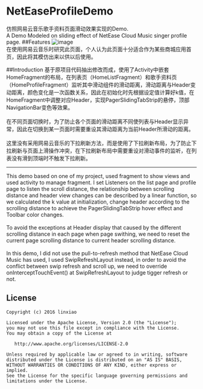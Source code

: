 # NetEaseProfileDemo  
仿照网易云音乐歌手资料页面滑动效果实现的Demo.<br>
A Demo Modeled on sliding effect of NetEase Cloud Music singer profile page.
##Features
![image](https://github.com/ShonLin/NetEaseProfileDemo/blob/master/picture/demo.gif) <br>
在使用网易云音乐时研究此页面，个人认为此页面十分适合作为某些商城应用首页，因此将其模仿出来以供以后使用。

##Introduction
基于原项目代码抽出修改而成，使用了Activity中嵌套HomeFragment的布局，在列表页（HomeListFragment）和歌手资料页（HomeProfileFragment）监听其中滑动组件的滑动距离，滑动距离与Header变动距离，颜色变化是一次函数关系，因此在初始化时先根据设定值计算好k值，在HomeFragment中调整对应Header，实现PagerSlidingTabStrip的悬停，顶部NavigationBar变色等效果。<br><br>
在不同页面切换时，为了防止各个页面的滑动距离不同使列表与Header显示异常，因此在切换到某一页面时需要重设其滑动距离为当前Header所滑动的距离。<br><br>
这里没有采用网易云音乐的下拉刷新方法，而是使用了下拉刷新布局，为了防止下拉刷新与页面上滑操作冲突，在下拉刷新布局中需要重设对滑动事件的监听，在列表没有滑到顶端时不触发下拉刷新。

-----
This demo based on one of my project, used fragment to show views and used activity to manage fragment.  I set Listeners on the list page and profile page to listen the scroll distance, the relationship between scrolling distance and header view changes can be described by a linear function, so we calculated the k value at initialization, change header according to the scrolling distance to achieve the PagerSlidingTabStrip hover effect and Toolbar color changes.<br><br>
To avoid the exceptions at Header display that caused by the different scrolling distance in each page when page swithing, we need to reset the current page scrolling distance to current header scrolling distance.<br><br>
In this demo, I did not use the pull-to-refresh method that NetEase Cloud Music has used, I used SwipRefreshLayout instead, in order to avoid the conflict between swip refresh and scroll up, we need to override onInterceptTouchEvent() at SwipRefreshLayout to judge tigger refresh or not.

## License
    Copyright (c) 2016 linxiao

    Licensed under the Apache License, Version 2.0 (the "License");
    you may not use this file except in compliance with the License.
    You may obtain a copy of the License at

       http://www.apache.org/licenses/LICENSE-2.0

    Unless required by applicable law or agreed to in writing, software
    distributed under the License is distributed on an "AS IS" BASIS,
    WITHOUT WARRANTIES OR CONDITIONS OF ANY KIND, either express or implied.
    See the License for the specific language governing permissions and
    limitations under the License.


